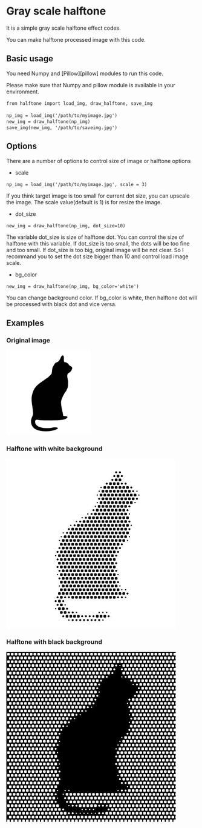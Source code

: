 # Gray scale halftone

It is a simple gray scale halftone effect codes.

You can make halftone processed image with this code.


## Basic usage

You need Numpy and [Pillow][pillow] modules to run this code.

Please make sure that Numpy and pillow module is available in your environment.

```
from halftone import load_img, draw_halftone, save_img

np_img = load_img('/path/to/myimage.jpg')
new_img = draw_halftone(np_img)
save_img(new_img, '/path/to/saveimg.jpg')
```

## Options

There are a number of options to control size of image or halftone options

- scale

```
np_img = load_img('/path/to/myimage.jpg', scale = 3)
```

If you think target image is too small for current dot size, you can upscale the image.
The scale value(default is 1) is for resize the image.

- dot_size

```
new_img = draw_halftone(np_img, dot_size=10)
```

The variable dot_size is size of halftone dot. You can control the size of halftone with this variable.
If dot_size is too small, the dots will be too fine and too small. If dot_size is too big, original image will be not clear.
So I recommand you to set the dot size bigger than 10 and control load image scale.

- bg_color

```
new_img = draw_halftone(np_img, bg_color='white')
```

You can change background color. If bg_color is white, then halftone dot will be processed with black dot and vice versa.


## Examples

### Original image

![Original image](examples/cat.jpg?raw=True)

### Halftone with white background

![white halftone image](examples/halftone_cat_white.jpg?raw=True)

### Halftone with black background

![black halftone image](examples/halftone_cat_black.jpg?raw=True)